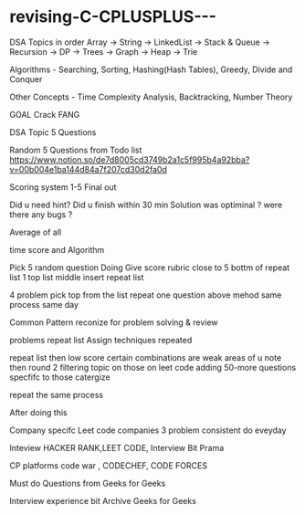# revising-C-CPLUSPLUS---


DSA Topics in order 
Array -> String -> LinkedList -> Stack & Queue -> Recursion -> DP -> Trees -> Graph -> Heap -> Trie

Algorithms - Searching, Sorting, Hashing(Hash Tables), Greedy, Divide and Conquer

Other Concepts - Time Complexity Analysis, Backtracking, Number Theory

GOAL Crack FANG 


DSA Topic 5 Questions

Random 5 Questions from Todo list  
https://www.notion.so/de7d8005cd3749b2a1c5f995b4a92bba?v=00b004e1ba144d84a7f207cd30d2fa0d

Scoring system 1-5 Final out 

Did u need hint?
Did u finish within 30 min
Solution was optiminal ?
were there any bugs ?

Average of all 

time score and Algorithm

Pick 5 random question Doing Give score rubric close to 5 bottm of repeat list 1 top list middle insert repeat list 


4 problem pick top from the list repeat one question above mehod same process same day   
 

Common Pattern reconize for problem solving & review  

problems repeat list Assign techniques repeated 

repeat list then low score certain combinations are weak areas of u note then round 2  filtering topic  on those on leet code adding 50-more questions specfifc to those catergize

repeat the same process 
 

After doing this 

Company specifc  Leet code companies 3 problem consistent do eveyday  


 

Inteview
HACKER RANK,LEET CODE, Interview Bit Prama

CP platforms 
code war , CODECHEF, CODE FORCES

Must do Questions from Geeks for Geeks

Interview experience  bit Archive Geeks for Geeks 




